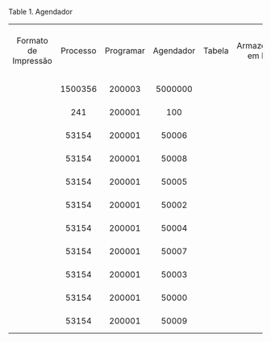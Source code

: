 <div id="d70934e1" class="table">

<div class="table-title">

Table 1. Agendador

</div>

<div class="table-contents">

|                      |          |           |           |        |                        |                              |                          |           |                                 |                                 |                 |                |             |                           |            |
| :------------------: | :------: | :-------: | :-------: | :----: | :--------------------: | :--------------------------: | :----------------------: | :-------: | :-----------------------------: | :-----------------------------: | :-------------: | :------------: | :---------: | :-----------------------: | :--------: |
| Formato de Impressão | Processo | Programar | Agendador | Tabela | Armazenamento em Nuvem | Data do último processamento | Data da Próxima Execução | Descrição | Dias para manter registro (log) |              Nome               | Processar Agora | ID do Registro | Report Type | Modelo de Correspondência | Supervisor |
|                      | 1500356  |  200003   |  5000000  |        |                        |    2018-03-05 16:35:19.64    |  2018-03-05 16:50:19.64  |           |                7                |              teste              |      false      |                |             |                           |     0      |
|                      |   241    |  200001   |    100    |        |                        |   2018-03-08 22:28:03.633    | 2018-03-15 22:28:03.633  |           |                7                |        Delete Old Notes         |      false      |                |             |                           |     0      |
|                      |  53154   |  200001   |   50006   |        |                        |   2018-03-08 22:28:04.532    | 2018-03-15 22:28:04.532  |           |                7                |     Housekeeping T\_Report      |      false      |                |             |                           |     0      |
|                      |  53154   |  200001   |   50008   |        |                        |   2018-03-08 22:28:06.113    | 2018-03-15 22:28:06.113  |           |                7                |   Housekeeping T\_Transaction   |      false      |                |             |                           |     0      |
|                      |  53154   |  200001   |   50005   |        |                        |   2018-03-08 22:28:04.568    | 2018-03-15 22:28:04.568  |           |                7                | Housekeeping T\_ReportStatement |      false      |                |             |                           |     0      |
|                      |  53154   |  200001   |   50002   |        |                        |   2018-03-08 22:28:07.677    | 2018-03-15 22:28:07.677  |           |                7                | Housekeeping T\_InventoryValue  |      false      |                |             |                           |     0      |
|                      |  53154   |  200001   |   50004   |        |                        |   2018-03-08 22:28:07.684    | 2018-03-15 22:28:07.684  |           |                7                |    Housekeeping T\_Replenish    |      false      |                |             |                           |     0      |
|                      |  53154   |  200001   |   50007   |        |                        |   2018-03-08 22:28:09.818    | 2018-03-15 22:28:09.818  |           |                7                |      Housekeeping T\_Spool      |      false      |                |             |                           |     0      |
|                      |  53154   |  200001   |   50003   |        |                        |   2018-03-08 22:28:11.356    | 2018-03-15 22:28:11.356  |           |                7                |    Housekeeping T\_InvoiceGL    |      false      |                |             |                           |     0      |
|                      |  53154   |  200001   |   50000   |        |                        |   2018-03-08 22:28:11.392    | 2018-03-15 22:28:11.392  |           |                7                |      Housekeeping T\_Aging      |      false      |                |             |                           |     0      |
|                      |  53154   |  200001   |   50009   |        |                        |   2018-03-08 22:28:11.423    | 2018-03-15 22:28:11.423  |           |                7                |  Housekeeping T\_TrialBalance   |      false      |                |             |                           |     0      |

</div>

</div>
